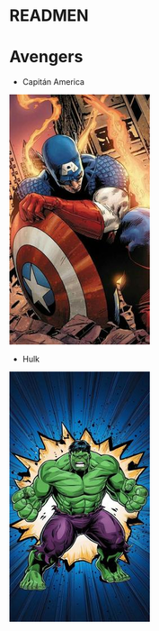 # READMEN

# Avengers

- Capitán America

![Capitán](imagenes/capitan.jpg)

- Hulk

![Hulk](imagenes/hulk.jpg)